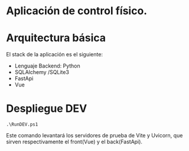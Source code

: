 # Aplicación de control físico.

# Arquitectura básica
El stack de la aplicación es el siguiente:
- Lenguaje Backend: Python
- SQLAlchemy /SQLite3
- FastApi
- Vue

# Despliegue DEV
```.\RunDEV.ps1```

Este comando levantará los servidores de prueba de Vite y Uvicorn, que sirven respectivamente el front(Vue) y el back(FastApi). 